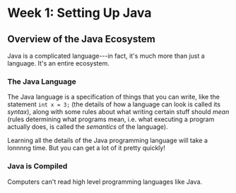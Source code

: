 # Week 1: Setting Up Java

## Overview of the Java Ecosystem

Java is a complicated language---in fact, it's much more than just a language.
It's an entire ecosystem.

### The Java Language

The Java language is a specification of things that you can write, like the
statement `int x = 3;` (the details of how a language can look is called its
_syntax_), along with some rules about what writing certain stuff should _mean_
(rules determining what programs mean, i.e. what executing a program actually
does, is called the _semantics_ of the language).

Learning all the details of the Java programming language will take a lonnnng
time. But you can get a lot of it pretty quickly!

### Java is Compiled

Computers can't read high level programming languages like Java.


